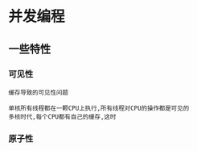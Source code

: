 # 并发编程

## 一些特性

### 可见性

    缓存导致的可见性问题

    单核所有线程都在一颗CPU上执行,所有线程对CPU的操作都是可见的
    多核时代,每个CPU都有自己的缓存,这时

### 原子性



### 
